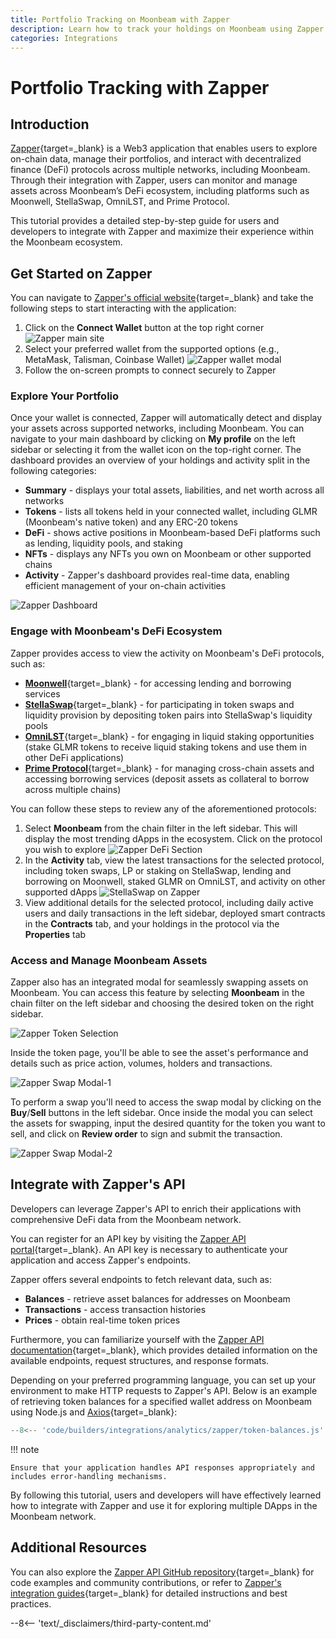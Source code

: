 ```yaml
---
title: Portfolio Tracking on Moonbeam with Zapper
description: Learn how to track your holdings on Moonbeam using Zapper and explore different DeFi platforms in the Moonbeam ecosystem.
categories: Integrations
---
```


# Portfolio Tracking with Zapper

## Introduction

[Zapper](https://zapper.xyz){target=\_blank} is a Web3 application that enables users to explore on-chain data, manage their portfolios, and interact with decentralized finance (DeFi) protocols across multiple networks, including Moonbeam. Through their integration with Zapper, users can monitor and manage assets across Moonbeam’s DeFi ecosystem, including platforms such as Moonwell, StellaSwap, OmniLST, and Prime Protocol.

This tutorial provides a detailed step-by-step guide for users and developers to integrate with Zapper and maximize their experience within the Moonbeam ecosystem.

## Get Started on Zapper

You can navigate to [Zapper's official website](https://zapper.xyz){target=\_blank} and take the following steps to start interacting with the application:

1. Click on the **Connect Wallet** button at the top right corner
![Zapper main site](/images/builders/integrations/analytics/zapper/zapper-1.webp)
2. Select your preferred wallet from the supported options (e.g., MetaMask, Talisman, Coinbase Wallet)
![Zapper wallet modal](/images/builders/integrations/analytics/zapper/zapper-2.webp)
3. Follow the on-screen prompts to connect securely to Zapper

### Explore Your Portfolio

Once your wallet is connected, Zapper will automatically detect and display your assets across supported networks, including Moonbeam. You can navigate to your main dashboard by clicking on **My profile** on the left sidebar or selecting it from the wallet icon on the top-right corner. The dashboard provides an overview of your holdings and activity split in the following categories:

- **Summary** - displays your total assets, liabilities, and net worth across all networks
- **Tokens** - lists all tokens held in your connected wallet, including GLMR (Moonbeam's native token) and any ERC-20 tokens
- **DeFi** - shows active positions in Moonbeam-based DeFi platforms such as lending, liquidity pools, and staking
- **NFTs** - displays any NFTs you own on Moonbeam or other supported chains
- **Activity** - Zapper's dashboard provides real-time data, enabling efficient management of your on-chain activities

![Zapper Dashboard](/images/builders/integrations/analytics/zapper/zapper-3.webp)

### Engage with Moonbeam's DeFi Ecosystem

Zapper provides access to view the activity on Moonbeam's DeFi protocols, such as:

- [**Moonwell**](https://moonwell.fi/){target=\_blank} - for accessing lending and borrowing services
- [**StellaSwap**](https://app.stellaswap.com/exchange/swap){target=\_blank} - for participating in token swaps and liquidity provision by depositing token pairs into StellaSwap's liquidity pools
- [**OmniLST**](https://omni.ls/){target=\_blank} - for engaging in liquid staking opportunities (stake GLMR tokens to receive liquid staking tokens and use them in other DeFi applications)
- [**Prime Protocol**](https://www.primeprotocol.xyz/){target=\_blank} - for managing cross-chain assets and accessing borrowing services (deposit assets as collateral to borrow across multiple chains)

You can follow these steps to review any of the aforementioned protocols:

1. Select **Moonbeam** from the chain filter in the left sidebar. This will display the most trending dApps in the ecosystem. Click on the protocol you wish to explore
![Zapper DeFi Section](/images/builders/integrations/analytics/zapper/zapper-4.webp)
2. In the **Activity** tab, view the latest transactions for the selected protocol, including token swaps, LP or staking on StellaSwap, lending and borrowing on Moonwell, staked GLMR on OmniLST, and activity on other supported dApps
![StellaSwap on Zapper](/images/builders/integrations/analytics/zapper/zapper-5.webp)
3. View additional details for the selected protocol, including daily active users and daily transactions in the left sidebar, deployed smart contracts in the **Contracts** tab, and your holdings in the protocol via the **Properties** tab


### Access and Manage Moonbeam Assets

Zapper also has an integrated modal for seamlessly swapping assets on Moonbeam. You can access this feature by selecting **Moonbeam** in the chain filter on the left sidebar and choosing the desired token on the right sidebar.

![Zapper Token Selection](/images/builders/integrations/analytics/zapper/zapper-6.webp)

Inside the token page, you'll be able to see the asset's performance and details such as price action, volumes, holders and transactions. 

![Zapper Swap Modal-1](/images/builders/integrations/analytics/zapper/zapper-7.webp)

To perform a swap you'll need to access the swap modal by clicking on the **Buy**/**Sell** buttons in the left sidebar. Once inside the modal you can select the assets for swapping, input the desired quantity for the token you want to sell, and click on **Review order** to sign and submit the transaction.

![Zapper Swap Modal-2](/images/builders/integrations/analytics/zapper/zapper-8.webp)

## Integrate with Zapper's API

Developers can leverage Zapper's API to enrich their applications with comprehensive DeFi data from the Moonbeam network.

You can register for an API key by visiting the [Zapper API portal](https://protocol.zapper.xyz){target=\_blank}. An API key is necessary to authenticate your application and access Zapper's endpoints. 

Zapper offers several endpoints to fetch relevant data, such as:

- **Balances** - retrieve asset balances for addresses on Moonbeam
- **Transactions** - access transaction histories
- **Prices** - obtain real-time token prices

Furthermore, you can familiarize yourself with the [Zapper API documentation](https://protocol.zapper.xyz/docs/api){target=\_blank}, which provides detailed information on the available endpoints, request structures, and response formats.

Depending on your preferred programming language, you can set up your environment to make HTTP requests to Zapper's API. Below is an example of retrieving token balances for a specified wallet address on Moonbeam using Node.js and [Axios](https://axios-http.com/docs/intro){target=\_blank}:

```javascript
--8<-- 'code/builders/integrations/analytics/zapper/token-balances.js'
```
!!! note 

	Ensure that your application handles API responses appropriately and includes error-handling mechanisms.


By following this tutorial, users and developers will have effectively learned how to integrate with Zapper and use it for exploring multiple DApps in the Moonbeam network. 

## Additional Resources

You can also explore the [Zapper API GitHub repository](https://github.com/Zapper-fi/Docs){target=\_blank} for code examples and community contributions, or refer to [Zapper's integration guides](https://zapper.gitbook.io/integrations){target=\_blank} for detailed instructions and best practices.

--8<-- 'text/_disclaimers/third-party-content.md'
